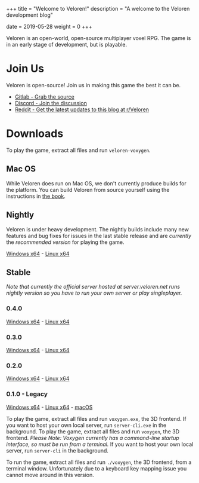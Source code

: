 +++
title = "Welcome to Veloren!"
description = "A welcome to the Veloren development blog"

date = 2019-05-28
weight = 0
+++

Veloren is an open-world, open-source multiplayer voxel RPG. The game is in an early stage of development, but is playable.

# Join Us

Veloren is open-source! Join us in making this game the best it can be.

* [Gitlab - Grab the source](https://gitlab.com/veloren/veloren)
* [Discord - Join the discussion](https://discord.gg/ecUxc9N)
* [Reddit - Get the latest updates to this blog at r/Veloren](https://www.reddit.com/r/Veloren/)

# Downloads

To play the game, extract all files and run `veloren-voxygen`.

## Mac OS
While Veloren does run on Mac OS, we don't currently produce builds for the platform. You can build Veloren from source yourself using the instructions in [the book](https://book.veloren.net).

## Nightly

Veloren is under heavy development. The nightly builds include many new features and bug fixes for issues in the last stable release and are *currently* the *recommended version* for playing the game.

[Windows x64](https://download.veloren.net/latest/windows) -
[Linux x64](https://download.veloren.net/latest/linux)

## Stable

*Note that currently the official server hosted at server.veloren.net runs nightly version so you have to run your own server or play singleplayer.*

### 0.4.0

[Windows x64](https://download.veloren.net/public/Windows/0.4.0-win-release.zip) - 
[Linux x64](https://download.veloren.net/public/Linux/0.4.0-linux-release.tar.gz)

### 0.3.0

[Windows x64](https://gitlab.com/veloren/veloren/-/jobs/265513559/artifacts/raw/optional-release-windows-debug.zip) - 
[Linux x64](https://gitlab.com/veloren/veloren/-/jobs/265513558/artifacts/raw/optional-release-linux-debug.tar.bz2)

### 0.2.0

[Windows x64](https://gitlab.com/veloren/veloren/-/jobs/220570218/artifacts/raw/commit-windows-debug.zip) -
[Linux x64](https://gitlab.com/veloren/veloren/-/jobs/220570217/artifacts/raw/commit-linux-debug.tar.bz2)

### 0.1.0 - Legacy

[Windows x64](https://gitlab.com/veloren/game/-/jobs/artifacts/v0.1.0/download?job=stable-windows-optimized) -
[Linux x64](https://gitlab.com/veloren/game/-/jobs/artifacts/v0.1.0/download?job=stable-linux-optimized) -
[macOS](/download/macos.zip)

To play the game, extract all files and run `voxygen.exe`, the 3D frontend.
If you want to host your own local server, run `server-cli.exe` in the background.
To play the game, extract all files and run `voxygen`, the 3D frontend.
*Please Note: Voxygen currently has a command-line startup interface, so must be run from a terminal.*
If you want to host your own local server, run `server-cli` in the background.

To run the game, extract all files and run `./voxygen`, the 3D frontend, from a terminal window.
Unfortunately due to a keyboard key mapping issue you cannot move around in this version.
